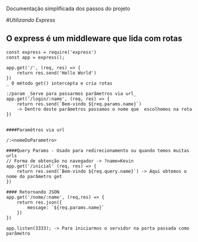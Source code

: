 Documentação simplificada dos passos do projeto

#_Utilizando Express_
## O express é um middleware que lida com rotas

    const express = require('express')
    const app = express();

    app.get('/', (req, res) => {
        return res.send('Hello World')
    })
    _ O método get() intercepta e cria rotas 

    :/param _Serve para passarmos parâmetros via url_
    app.get('/login/:name', (req, res) => {
        return res.send(`Bem-vindo ${req.params.name}`)
        -> Dentro deste parâmetros passamos o nome que  escolhemos na rota
    })


    ####Paramêtros via url

    /:<nomeDoParametro>
    
    ####Query Params - Usado para redirecionamento ou quando temos muitas urls
    // Forma de obtenção no navegador -> ?name=Kevin
    app.get('/inicial' (req, res) => {
        return res.send(`Bem-vindo ${req.query.name}`) -> Aqui obtemos o nome do parâmetro get
    })

    #### Retornando JSON
    app.get('/nome/:name', (req,res) => {
        return res.json({
            message: `${req.params.name}`
        })
    })

    app.listen(3333); -> Para iniciarmos o servidor na porta passada como parâmetro